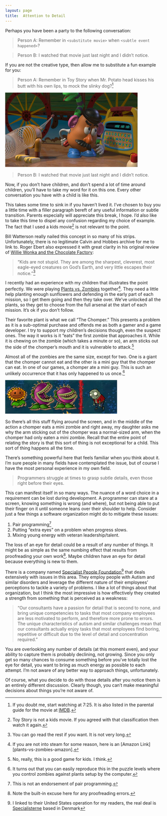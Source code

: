 ```yaml
---
layout: page
title:  Attention to Detail
---
```


Perhaps you have been a party to the following conversation:

> Person A: Remember in `<substitute movie>` when `<subtle event happened>`?

> Person B: I watched that movie just last night and I didn’t notice.

If you are not the creative type, then allow me to substitute a fun example for you:

> Person A: Remember in Toy Story when Mr. Potato head kisses his butt with his own lips, to mock the slinky dog?[^1]

![Mr. Potato Head kissing his own butt][potato-butt-kiss]

> Person B: I watched that movie just last night and I didn’t notice.

Now, if you don’t have children, and don’t spend a lot of time around children, you’ll have to take my word for it on this one.
Every other conversation you have with a child is like this.

This takes some time to sink in if you haven’t lived it.  I’ve chosen to buy you a little time with a filler paragraph bereft
of any useful information or subtle transition.  Parents especially will appreciate this break, I hope.  I’d also like to take this time to dispel any confusion regarding my choice of example.   The fact that I used a kids movie[^2] is not relevant to the point.

Bill Watterson really nailed this concept in so many of his strips.  Unfortunately, there is no legitimate Calvin and Hobbes
archive for me to link to.  Roger Ebert also expressed it with great clarity in his original review of
[Willie Wonka and the Chocolate Factory][wonka]:

> “Kids are not stupid. They are among the sharpest, cleverest, most eagle-eyed creatures on God’s Earth, and very little escapes their notice.”[^3]

I recently had an experience with my children that illustrates the point perfectly.  We were  playing [Plants vs. Zombies][pvz-amazon]
together[^4].  They need a little help planting enough sunflowers and defending in the early part of each mission, so I get them
going and then they take over.  We’ve unlocked all the plants, so they get to choose from the full arsenal at the start of each
mission.  It’s ok if you don’t follow.

Their favorite plant is what we call “The Chomper.”  This presents a problem as it is a sub-optimal purchase and offends me as
both a gamer and a game developer.  I try to support my children’s decisions though, even the suspect ones.  The way it works is
it “eats” the first zombie that approaches it.  While it is chewing on the zombie (which takes a minute or so), an arm sticks out
the side of the chomper’s mouth and it is vulnerable to attack.[^5]

Almost all of the zombies are the same size, except for two.  One is a giant that the chomper cannot eat and the other is a mini
guy that the chomper can eat.  In one of our games, a chomper ate a mini guy.  This is  such an unlikely occurrence that it has
only happened to us once.[^6]

![PvZ Chomper munching a mini][pvz]

So there’s all this stuff flying around the screen, and in the middle of the action a chomper eats a mini zombie and right away,
my daughter asks me why the arm sticking out of the chomper was a normal-sized arm, when the chomper had only eaten a mini zombie.
Recall that the entire point of relating the story is that this sort of thing is not exceptional for a child.  This sort of thing
happens all the time.

There’s something powerful here that feels familiar when you think about it.  I’m sure people in many fields have contemplated
the issue, but of course I have the most personal experience in my own field.

> Programmers struggle at times to grasp subtle details, even those right before their eyes.

This can manifest itself in so many ways.  The nuance of a word choice in a requirement can be lost during development.
A programmer can stare at a screen, knowing something is wrong (and where), but not being able to put their finger on it until
someone leans over their shoulder to help.  Consider just a few things a software organization might do to mitigate these issues:
1. Pair programming[^7]
2. Putting “extra eyes” on a problem when progress slows.
3. Mixing young energy with veteran leadership/talent.

The loss of an eye for detail could be a result of any number of things.  It might be as simple as the same numbing effect that
results from proofreading your own work[^8].  Maybe children have an eye for detail because everything is new to them.

There is a company named [Specialist People Foundation][specialist-people][^9] that deals extensively with issues in this area.  They employ people
with Autism and similar disorders and leverage the different nature of their employees’ perceptions to tackle a variety of
problems.  I like a lot of things about that organization, but I think the most impressive is how effectively they created a
strength from something that is perceived as a weakness:

> “Our consultants have a passion for detail that is second to none, and bring unique competencies to tasks that most company
> employees are less motivated to perform, and therefore more prone to errors. The unique characteristics of autism and similar
> challenges mean that our consultants actually enjoy tasks that most employees find boring, repetitive or difficult due to the
> level of detail and concentration required.”

You are overlooking any number of details (at this moment even), and your ability to capture them is probably declining, not
growing.  Since you only get so many chances to consume something before you’ve totally lost the eye for detail, you want to
bring as much energy as possible to each attempt.  I’m not aware of any better way to approach things, unfortunately.

Of course, what you decide to do with those details after you notice them is an entirely different discussion.  Clearly though,
you can’t make meaningful decisions about things you’re not aware of.

[^1]: If you doubt me, start watching at 7:25.  It is also listed in the parental guide for the movie at [IMDB][toy-story].
[^2]: Toy Story is not a kids movie.  If you agreed with that classification then watch it again.
[^3]: You can go read the rest if you want.  It is not very long.
[^4]: If you are not into steam for some reason, here is an [Amazon Link][plants-vs-zombies-amazon].
[^5]: No, really, this is a good game for kids.  I think.
[^6]: It turns out that you can easily reproduce this in the puzzle levels where you control zombies against plants setup by the computer.
[^7]: This is not an endorsement of pair programming.
[^8]: Note the built-in excuse here for any proofreading errors.
[^9]: I linked to their United States operation for my readers, the real deal is [Specialisterne][specialist-people-den] based in Denmark

[potato-butt-kiss]: /asset/atd/potato-butt-kiss.jpg
[toy-story]: http://www.imdb.com/title/tt0114709/parentalguide
[wonka]: http://www.rogerebert.com/reviews/willy-wonka-and-the-chocolate-factory-1971
[pvz]: /asset/atd/pvz.gif
[pvz-amazon]: https://www.amazon.com/Zombies-Mac-Intel-Core-Duo-1-6GHZ/dp/B002AUC5ZQ
[specialist-people]: http://specialisternefoundation.com/
[specialist-people-den]: http://dk.specialisterne.com/
